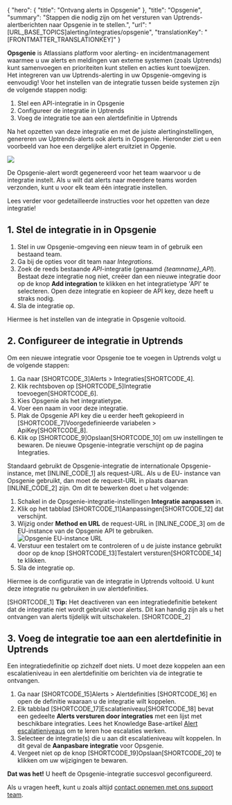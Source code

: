 {
  "hero": {
    "title": "Ontvang alerts in Opsgenie"
  },
  "title": "Opsgenie",
  "summary": "Stappen die nodig zijn om het versturen van Uptrends-alertberichten naar Opsgenie in te stellen.",
  "url": "[URL_BASE_TOPICS]alerting/integraties/opsgenie",
  "translationKey": "[FRONTMATTER_TRANSLATIONKEY]"
}

**Opsgenie** is Atlassians platform voor alerting- en incidentmanagement waarmee u uw alerts en meldingen van externe systemen (zoals Uptrends) kunt samenvoegen en prioriteiten kunt stellen en acties kunt toewijzen.  
Het integreren van uw Uptrends-alerting in uw Opsgenie-omgeving is eenvoudig! Voor het instellen van de integratie tussen beide systemen zijn de volgende stappen nodig:

1.  Stel een API-integratie in in Opsgenie
2.  Configureer de integratie in Uptrends
3.  Voeg de integratie toe aan een alertdefinitie in Uptrends

Na het opzetten van deze integratie en met de juiste alertinginstellingen, genereren uw Uptrends-alerts ook alerts in Opsgenie. Hieronder ziet u een voorbeeld van hoe een dergelijke alert eruitziet in Opgenie.

![]([LINK_URL_1])

De Opsgenie-alert wordt gegenereerd voor het team waarvoor u de integratie instelt. Als u wilt dat alerts naar meerdere teams worden verzonden, kunt u voor elk team één integratie instellen.

Lees verder voor gedetailleerde instructies voor het opzetten van deze integratie!

## 1. Stel de integratie in in Opsgenie

1.  Stel in uw Opsgenie-omgeving een nieuw team in of gebruik een bestaand team.
2.  Ga bij de opties voor dit team naar *Integrations*.
3.  Zoek de reeds bestaande *API*-integratie (genaamd *{teamname}\_API*). Bestaat deze integratie nog niet, creëer dan een nieuwe integratie door op de knop **Add integration** te klikken en het integratietype 'API' te selecteren. Open deze integratie en kopieer de API key, deze heeft u straks nodig.
4.  Sla de integratie op.

Hiermee is het instellen van de integratie in Opsgenie voltooid.

## 2. Configureer de integratie in Uptrends

Om een nieuwe integratie voor Opsgenie toe te voegen in Uptrends volgt u de volgende stappen:

1.  Ga naar [SHORTCODE_3]Alerts > Integraties[SHORTCODE_4].
2.  Klik rechtsboven op [SHORTCODE_5]Integratie toevoegen[SHORTCODE_6].
3.  Kies Opsgenie als het integratietype.
4.  Voer een naam in voor deze integratie.
5.  Plak de Opsgenie API key die u eerder heeft gekopieerd in [SHORTCODE_7]Voorgedefinieerde variabelen > ApiKey[SHORTCODE_8].
6.  Klik op [SHORTCODE_9]Opslaan[SHORTCODE_10] om uw instellingen te bewaren. De nieuwe Opsgenie-integratie verschijnt op de pagina Integraties.

Standaard gebruikt de Opsgenie-integratie de internationale Opsgenie-instance, met [INLINE_CODE_1] als request-URL. Als u de EU- instance van Opsgenie gebruikt, dan moet de request-URL in plaats daarvan [INLINE_CODE_2] zijn. Om dit te bewerken doet u het volgende:

1. Schakel in de Opsgenie-integratie-instellingen **Integratie aanpassen** in. 
2. Klik op het tabblad [SHORTCODE_11]Aanpassingen[SHORTCODE_12] dat verschijnt.
3. Wijzig onder **Method en URL** de request-URL in [INLINE_CODE_3] om de EU-instance van de Opsgenie API te gebruiken.
![Opsgenie EU-instance URL]([LINK_URL_2])
4. Verstuur een testalert om te controleren of u de juiste instance gebruikt door op de knop [SHORTCODE_13]Testalert versturen[SHORTCODE_14] te klikken.
5. Sla de integratie op. 

Hiermee is de configuratie van de integratie in Uptrends voltooid. U kunt deze integratie nu gebruiken in uw alertdefinities.

[SHORTCODE_1]
**Tip:** Het deactiveren van een integratiedefinitie betekent dat de integratie niet wordt gebruikt voor alerts. Dit kan handig zijn als u het ontvangen van alerts tijdelijk wilt uitschakelen.
[SHORTCODE_2]

## 3. Voeg de integratie toe aan een alertdefinitie in Uptrends

Een integratiedefinitie op zichzelf doet niets. U moet deze koppelen aan een escalatieniveau in een alertdefinitie om berichten via de integratie te ontvangen.

1.  Ga naar [SHORTCODE_15]Alerts > Alertdefinities [SHORTCODE_16] en open de definitie waaraan u de integratie wilt koppelen.
2.  Elk tabblad [SHORTCODE_17]Escalatieniveau[SHORTCODE_18] bevat een gedeelte **Alerts versturen door integraties** met een lijst met beschikbare integraties. Lees het Knowledge Base-artikel [Alert escalatieniveaus]([LINK_URL_3]) om te leren hoe escalaties werken.
3.  Selecteer de integratie(s) die u aan dit escalatieniveau wilt koppelen. In dit geval de **Aanpasbare integratie** voor Opsgenie. 
4.  Vergeet niet op de knop  [SHORTCODE_19]Opslaan[SHORTCODE_20] te klikken om uw wijzigingen te bewaren.

**Dat was het!** U heeft de Opsgenie-integratie succesvol geconfigureerd.

Als u vragen heeft, kunt u zoals altijd [contact opnemen met ons support team]([LINK_URL_4]).
